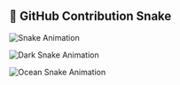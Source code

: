 ## 🐍 GitHub Contribution Snake

![Snake Animation](https://raw.githubusercontent.com/yasuo72/.github/workflows/main/dist/github-snake.svg)

![Dark Snake Animation](https://raw.githubusercontent.com/yasuo72/.github/workflows/main/dist/github-snake-dark.svg)

![Ocean Snake Animation](https://raw.githubusercontent.com/yasuo72/.github/workflows/main/dist/ocean.gif)
